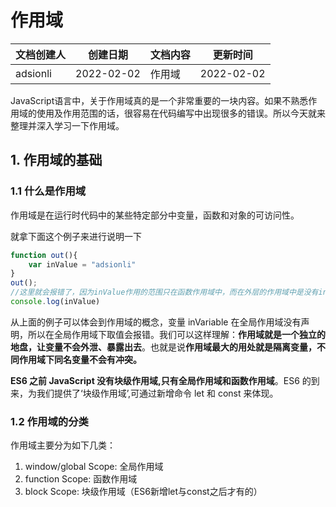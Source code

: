 # 作用域

| 文档创建人 | 创建日期   | 文档内容 | 更新时间   |
| ---------- | ---------- | -------- | ---------- |
| adsionli   | 2022-02-02 | 作用域   | 2022-02-02 |

JavaScript语言中，关于作用域真的是一个非常重要的一块内容。如果不熟悉作用域的使用及作用范围的话，很容易在代码编写中出现很多的错误。所以今天就来整理并深入学习一下作用域。

## 1. 作用域的基础

### 1.1 什么是作用域

作用域是在运行时代码中的某些特定部分中变量，函数和对象的可访问性。

就拿下面这个例子来进行说明一下

```js
function out(){
    var inValue = "adsionli"
}
out();
//这里就会报错了，因为inValue作用的范围只在函数作用域中，而在外层的作用域中是没有inValue的值的。
console.log(inValue)
```

从上面的例子可以体会到作用域的概念，变量 inVariable 在全局作用域没有声明，所以在全局作用域下取值会报错。我们可以这样理解：**作用域就是一个独立的地盘，让变量不会外泄、暴露出去**。也就是说**作用域最大的用处就是隔离变量，不同作用域下同名变量不会有冲突。**

**ES6 之前 JavaScript 没有块级作用域,只有全局作用域和函数作用域**。ES6 的到来，为我们提供了‘块级作用域’,可通过新增命令 let 和 const 来体现。

### 1.2 作用域的分类

作用域主要分为如下几类：

1. window/global Scope: 全局作用域
2. function Scope: 函数作用域
3. block Scope: 块级作用域（ES6新增let与const之后才有的）



